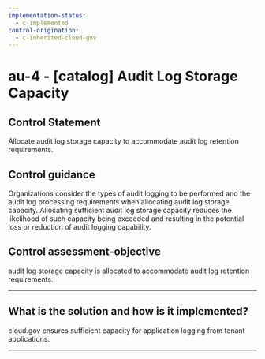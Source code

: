 ```yaml
---
implementation-status:
  - c-implemented
control-origination:
  - c-inherited-cloud-gov
---
```


# au-4 - \[catalog\] Audit Log Storage Capacity

## Control Statement

Allocate audit log storage capacity to accommodate audit log retention requirements.

## Control guidance

Organizations consider the types of audit logging to be performed and the audit log processing requirements when allocating audit log storage capacity. Allocating sufficient audit log storage capacity reduces the likelihood of such capacity being exceeded and resulting in the potential loss or reduction of audit logging capability.

## Control assessment-objective

audit log storage capacity is allocated to accommodate audit log retention requirements.

______________________________________________________________________

## What is the solution and how is it implemented?

cloud.gov ensures sufficient capacity for application logging from tenant applications. 

______________________________________________________________________
